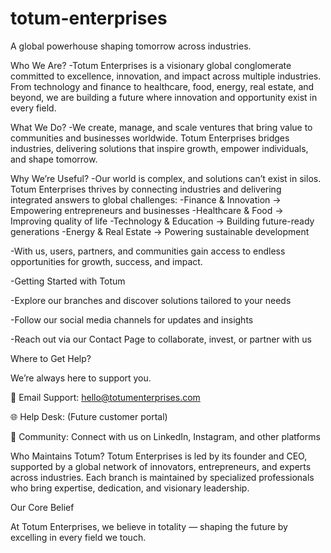 # totum-enterprises
A global powerhouse shaping tomorrow across industries.

Who We Are?
-Totum Enterprises is a visionary global conglomerate committed to excellence, innovation, and impact across multiple industries. From technology and finance to healthcare, food, energy, real estate, and beyond, we are building a future where innovation and opportunity exist in every field.

What We Do?
-We create, manage, and scale ventures that bring value to communities and businesses worldwide. Totum Enterprises bridges industries, delivering solutions that inspire growth, empower individuals, and shape tomorrow.

Why We’re Useful?
-Our world is complex, and solutions can’t exist in silos. Totum Enterprises thrives by connecting industries and delivering integrated answers to global challenges:
 -Finance & Innovation → Empowering entrepreneurs and businesses
 -Healthcare & Food → Improving quality of life
 -Technology & Education → Building future-ready generations
 -Energy & Real Estate → Powering sustainable development

-With us, users, partners, and communities gain access to endless opportunities for growth, success, and impact.

-Getting Started with Totum

-Explore our branches and discover solutions tailored to your needs

-Follow our social media channels for updates and insights

-Reach out via our Contact Page to collaborate, invest, or partner with us

Where to Get Help?

We’re always here to support you.

📧 Email Support: hello@totumenterprises.com

🌐 Help Desk: (Future customer portal)

💬 Community: Connect with us on LinkedIn, Instagram, and other platforms

Who Maintains Totum?
Totum Enterprises is led by its founder and CEO, supported by a global network of innovators, entrepreneurs, and experts across industries. Each branch is maintained by specialized professionals who bring expertise, dedication, and visionary leadership.

Our Core Belief

At Totum Enterprises, we believe in totality — shaping the future by excelling in every field we touch.
